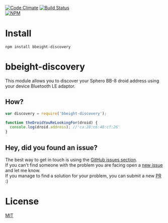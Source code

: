 [![Code Climate](https://codeclimate.com/github/foliveira/bbeight-discovery/badges/gpa.svg)](https://codeclimate.com/github/foliveira/bbeight-discovery)
[![Build Status](https://travis-ci.org/foliveira/bbeight-discovery.svg?branch=master)](https://travis-ci.org/foliveira/bbeight-discovery)  
[![NPM](https://nodei.co/npm/bbeight-discovery?downloads=true)](https://nodei.co/npm/bbeight-discovery/)

# Install

```
npm install bbeight-discovery
```

# bbeight-discovery

This module allows you to discover your Sphero BB-8 droid address using your device Bluetooth LE adaptor.

## How?

```javascript
var discovery = require('bbeight-discovery');

function theDroidYouReLookingFor(droid) {
  console.log(droid.address); //'ca:28:c6:48:cf:26'
}
```

## Hey, did you found an issue?

The best way to get in touch is using the [GitHub issues section](https://github.com/foliveira/bbeight-discovery).  
If you can't find someone with the problem you are facing open a [new issue](https://github.com/foliveira/bbeight-discovery/issues/new) and let me know.  
If you manage to find a solution for your problem, you can submit a new [PR](https://github.com/foliveira/bbeight-discovery/pulls) :)

# License
[MIT](https://github.com/foliveira/bbeight-discovery/blob/master/LICENSE)
